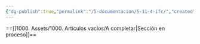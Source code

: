 ```yaml
---
{"dg-publish":true,"permalink":"/5-documentacion/5-11-4-ifc/","created":"2024-12-27T14:45:53.300-03:00","updated":"2025-01-28T19:23:46.325-03:00"}
---
```


==[[1000. Assets/1000. Artículos vacíos/A completar\|Sección en proceso]]==